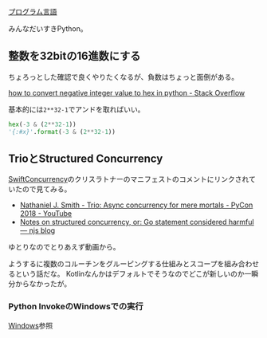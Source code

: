 [プログラム言語](%E3%83%97%E3%83%AD%E3%82%B0%E3%83%A9%E3%83%A0%E8%A8%80%E8%AA%9E)

みんなだいすきPython。

## 整数を32bitの16進数にする

ちょろっとした確認で良くやりたくなるが、負数はちょっと面倒がある。

[how to convert negative integer value to hex in python - Stack Overflow](https://stackoverflow.com/questions/7822956/how-to-convert-negative-integer-value-to-hex-in-python)

基本的には`2**32-1`でアンドを取ればいい。

```python
hex(-3 & (2**32-1))
'{:#x}'.format(-3 & (2**32-1))
```

## TrioとStructured Concurrency

[SwiftConcurrency](SwiftConcurrency)のクリスラトナーのマニフェストのコメントにリンクされていたので見てみる。

- [Nathaniel J. Smith - Trio: Async concurrency for mere mortals - PyCon 2018 - YouTube](https://www.youtube.com/watch?v=oLkfnc_UMcE)
- [Notes on structured concurrency, or: Go statement considered harmful — njs blog](https://vorpus.org/blog/notes-on-structured-concurrency-or-go-statement-considered-harmful/)

ゆとりなのでとりあえず動画から。

ようするに複数のコルーチンをグルーピングする仕組みとスコープを組み合わせるという話だな。
Kotlinなんかはデフォルトでそうなのでどこが新しいのか一瞬分からなかったが。

### Python InvokeのWindowsでの実行

[Windows](Windows)参照